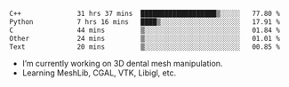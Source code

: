 <!--START_SECTION:waka-->

```txt
C++              31 hrs 37 mins  ███████████████████▒░░░░░   77.80 %
Python           7 hrs 16 mins   ████▒░░░░░░░░░░░░░░░░░░░░   17.91 %
C                44 mins         ▒░░░░░░░░░░░░░░░░░░░░░░░░   01.84 %
Other            24 mins         ▒░░░░░░░░░░░░░░░░░░░░░░░░   01.01 %
Text             20 mins         ▒░░░░░░░░░░░░░░░░░░░░░░░░   00.85 %
```

<!--END_SECTION:waka-->

<!--
**0x11111111/0x11111111** is a ✨ _special_ ✨ repository because its `README.md` (this file) appears on your GitHub profile.

Here are some ideas to get you started:

- 🔭 I’m currently working on ...
- 🌱 I’m currently learning ...
- 👯 I’m looking to collaborate on ...
- 🤔 I’m looking for help with ...
- 💬 Ask me about ...
- 📫 How to reach me: ...
- 😄 Pronouns: ...
- ⚡ Fun fact: ...
-->
- I’m currently working on 3D dental mesh manipulation.
- Learning MeshLib, CGAL, VTK, Libigl, etc.

